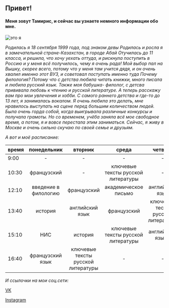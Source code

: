 ## Привет! 

#### Меня зовут Тамирис, и сейчас вы узнаете немного информации обо мне.

![это я](https://pp.userapi.com/c638031/v638031355/4d30e/L0d2cnZMsWQ.jpg)

*Родилась я 18 сентября 1999 года, под знаком девы*
*Родилась и росла я в замечательной стране-Казахстан, в городе Абай*
*Отучилась до 11 класса, и решила, что хочу уехать оттуда, и рискнула поступить в Россию и у меня всё получилось, чему я очень рада!*
*Мой выбор пал на Вышку, скорее всего, потому что у меня там учится дядя, и он очень хвалил именно этот ВУЗ, и советовал поступать именно туда*
*Почему филология?* 
*Потому что с детства любила читать книжки, много писала и любила русский язык.*
*Также моя бабушка- филолог, с детсва прививала любовь к чтению и русской литературе.*
*А теперь расскажу вам про мои увлечения и хобби.*
*С самого раннего детства и где-то  до 13 лет, я занималась вокалом.*
*Я очень любила это делать, мне нравилось выступать на сцене перед большим количеством людей.*
*Была очень горда собой, когда выигрывала различные конкурсы и получала грамоты.*
*Но со временем, учёба заняла всё мое свободное время, а потом, я и вовсе перестала этим заниматься.*
*Сейчас, я живу в Москве и очень сильно скучаю по своей семье и друзьям.*

_А вот и моё расписание:_

время|понедельник|вторник|среда|четверг|пятница
---|:---:|:---:|:---:|:---:|---:
9:00|-|-|-|-|-
10:30|французский|-|ключевые тексты русской литературы|-|цифровая грамотность
12:10|введение в филологию|французский|академическое письмо|английский язык|введение в филологию
13:40|история|английский язык|французский|ключевые тесты русской литературы|цифровая грмотность
15:10|НИС|история|ключевые тексты русской литературы|английский языык|-
16:40|французский язык|ключевые тексты русской литературы|-|-|французский

_И ссылочки на мои соц.сети:_

[VK](https://vk.com/id165697894)

[Instagram](https://www.instagram.com/)

